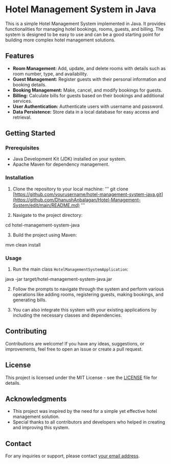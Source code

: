 # Hotel Management System in Java

This is a simple Hotel Management System implemented in Java. It provides functionalities for managing hotel bookings, rooms, guests, and billing. The system is designed to be easy to use and can be a good starting point for building more complex hotel management solutions.

## Features

- **Room Management:** Add, update, and delete rooms with details such as room number, type, and availability.
- **Guest Management:** Register guests with their personal information and booking details.
- **Booking Management:** Make, cancel, and modify bookings for guests.
- **Billing:** Calculate bills for guests based on their bookings and additional services.
- **User Authentication:** Authenticate users with username and password.
- **Data Persistence:** Store data in a local database for easy access and retrieval.

## Getting Started

### Prerequisites

- Java Development Kit (JDK) installed on your system.
- Apache Maven for dependency management.

### Installation

1. Clone the repository to your local machine:
'''
git clone [https://github.com/yourusername/hotel-management-system-java.git](https://github.com/DhanushAnbalagan/Hotel-Management-System/edit/main/README.md)
'''

3. Navigate to the project directory:

cd hotel-management-system-java


3. Build the project using Maven:

mvn clean install


### Usage

1. Run the main class `HotelManagementSystemApplication`:

java -jar target/hotel-management-system-java.jar


2. Follow the prompts to navigate through the system and perform various operations like adding rooms, registering guests, making bookings, and generating bills.

3. You can also integrate this system with your existing applications by including the necessary classes and dependencies.

## Contributing

Contributions are welcome! If you have any ideas, suggestions, or improvements, feel free to open an issue or create a pull request.

## License

This project is licensed under the MIT License - see the [LICENSE](LICENSE) file for details.

## Acknowledgments

- This project was inspired by the need for a simple yet effective hotel management solution.
- Special thanks to all contributors and developers who helped in creating and improving this system.

## Contact

For any inquiries or support, please contact [your email address](dhanushanbu12@gmail.com).



